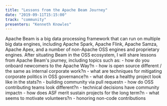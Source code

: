 ```yaml
---
title: "Lessons from the Apache Beam Journey"
date: "2019-09-11T15:15:00"
track: "community"
presenters: "Kenneth Knowles"
---
```


Apache Beam is a big data processing framework that can run on multiple big data engines, including Apache Spark, Apache Flink, Apache Samza, Apache Apex, and a number of non-Apache OSS engines and proprietary engines. After situating Beam in the OSS ecosystem, I will share lessons from Apache Beam's journey, including topics such as:  - how do you onboard newcomers to the Apache Way?n - how is open source different / the same as internal corporate work?n - what are techniques for mitigating corporate politics in OSS governance?n - what does a healthy project look like in the stats?n - building community via pull requestn - how do OSS contributing teams look different?n - technical decisions have community impactn - how does ASF merit sustain projects for the long term?n - what seems to motivate volunteers?n - honoring non-code contributions